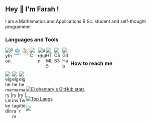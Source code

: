 ## Hey :wave: I'm Farah !
I am a Mathematics and Applications B.Sc. student and self-thought programmer
### Languages and Tools
<a href="https://www.python.org" target="_blank"> <img align="left" alt="Python" width="26px" src="https://github.com/elghemary/farah/blob/main/logo/Python.svg"/> </a>
<a href="https://numpy.org/" target="_blank"> <img align="left" alt="NumPy" width="26px" src="https://github.com/elghemary/elghemary/blob/main/logo/numpy.png"/> </a>
<a href="https://matplotlib.org/" target="_blank"> <img align="left" alt="matpotlib" width="26px" src="https://github.com/elghemary/elghemary/blob/main/logo/matpotlib.png"/> </a>
<a href="https://www.cprogramming.com/" target="_blank"> <img align="left" alt="C" width="26px" src="https://github.com/elghemary/farah/blob/main/logo/C.svg"/> </a>
<a href="https://www.arduino.cc/" target="_blank"><img align="left" alt="arduin" width="26px" src="https://github.com/elghemary/farah/blob/main/logo/Arduino.svg" /></a>
<a href="https://www.w3.org/html/" target="_blank"><img align="left" alt="HTML5" width="26px" src="https://github.com/elghemary/farah/blob/main/logo/html5.svg" /></a>
<a href="https://www.w3schools.com/css/" target="_blank"><img align="left" alt="CSS3" width="26px" src="https://github.com/elghemary/farah/blob/main/logo/CSS3.svg" /></a>
<img align="left" alt="GitHub" width="26px" src="https://github.com/elghemary/farah/blob/main/logo/Github.svg" />
<br />  
### How to reach me
<a href="https://linkedin.com/in/farahelghemary" target="_blank"><img align="left" alt="elghemary | LinkedIn" width="22px" src="https://github.com/elghemary/farah/blob/main/logo/linkedin.svg" />
<a href="https://instagram.com/mystemjourneyblog" target="_blank"><img align="left" alt="elghemary | Instagram" width="22px" src="https://github.com/elghemary/farah/blob/main/logo/Instagram.svg" />
<a href="https://twitter.com/Aakarsh-Bhttps://www.w3.org/html/" target="_blank"><img align="left" alt="elghemary | Twitter" width="22px" src="https://github.com/elghemary/farah/blob/main/logo/twitter.svg" />
<br />
<br />
  
![El ghemary's GitHub stats](https://github-readme-stats.vercel.app/api?username=elghemary&show_icons=true&theme=dracula)
  
[![Top Langs](https://github-readme-stats.vercel.app/api/top-langs/?username=elghemary&show_icons=true&theme=dracula)](https://github.com/anuraghazra/github-readme-stats)  
  
![](https://komarev.com/ghpvc/?username=elghemary&color=lightgrey)
